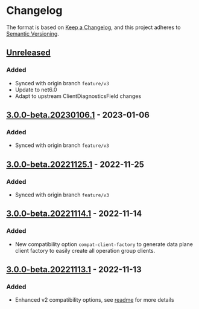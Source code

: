 # Changelog

The format is based on [Keep a Changelog](https://keepachangelog.com/en/1.0.0/),
and this project adheres to [Semantic Versioning](https://semver.org/spec/v2.0.0.html).

## [Unreleased]

### Added

-   Synced with origin branch `feature/v3`
-   Update to net6.0
-   Adapt to upstream ClientDiagnosticsField changes

## [3.0.0-beta.20230106.1] - 2023-01-06

### Added

-   Synced with origin branch `feature/v3`

## [3.0.0-beta.20221125.1] - 2022-11-25

### Added

-   Synced with origin branch `feature/v3`

## [3.0.0-beta.20221114.1] - 2022-11-14

### Added

-   New compatibility option `compat-client-factory` to generate data plane client factory to easily create all operation group clients.

## [3.0.0-beta.20221113.1] - 2022-11-13

### Added

-   Enhanced v2 compatibility options, see [readme](./readme.md) for more details

[Unreleased]: https://github.com/dolly22/autorest.csharp.compat/compare/v3.0.0-beta.20230106.1...HEAD

[3.0.0-beta.20230106.1]: https://github.com/dolly22/autorest.csharp.compat/compare/v3.0.0-beta.20221125.1...v3.0.0-beta.20230106.1

[3.0.0-beta.20221125.1]: https://github.com/dolly22/autorest.csharp.compat/compare/v3.0.0-beta.20221114.1...v3.0.0-beta.20221125.1

[3.0.0-beta.20221114.1]: https://github.com/dolly22/autorest.csharp.compat/compare/v3.0.0-beta.20221113.1...v3.0.0-beta.20221114.1

[3.0.0-beta.20221113.1]: https://github.com/dolly22/autorest.csharp.compat/releases/tag/v3.0.0-beta.20221113.1
